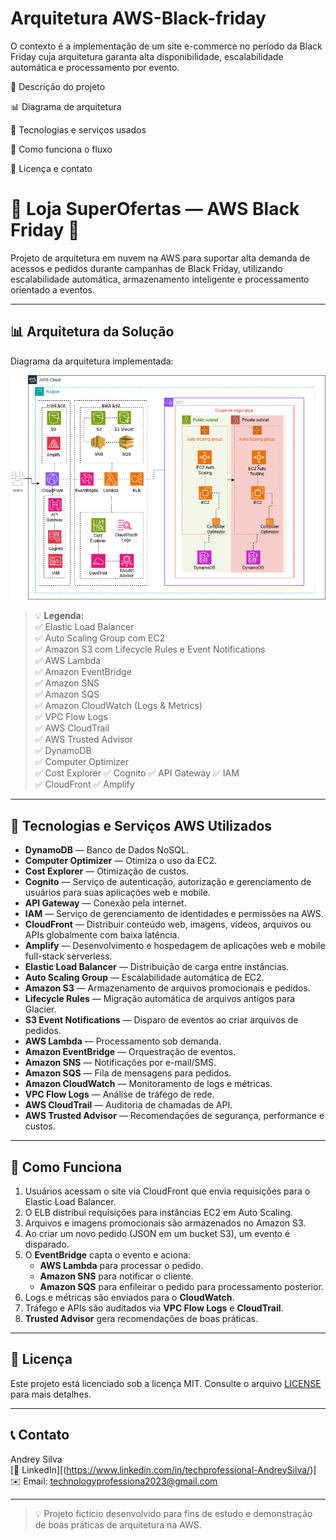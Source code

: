 # Arquitetura AWS-Black-friday
O contexto é a implementação de um site e-commerce no período da Black Friday cuja arquitetura garanta alta disponibilidade, escalabilidade automática e processamento por evento.


📖 Descrição do projeto

📊 Diagrama de arquitetura

📌 Tecnologias e serviços usados

🚀 Como funciona o fluxo

📄 Licença e contato


# 🛒 Loja SuperOfertas — AWS Black Friday 🚀

Projeto de arquitetura em nuvem na AWS para suportar alta demanda de acessos e pedidos durante campanhas de Black Friday, utilizando escalabilidade automática, armazenamento inteligente e processamento orientado a eventos.

---

## 📊 Arquitetura da Solução

Diagrama da arquitetura implementada:

![Diagrama da Arquitetura](./arquitetura_blackfriday.png.png)

> 💡 **Legenda:**  
> ✅ Elastic Load Balancer  
> ✅ Auto Scaling Group com EC2  
> ✅ Amazon S3 com Lifecycle Rules e Event Notifications  
> ✅ AWS Lambda  
> ✅ Amazon EventBridge  
> ✅ Amazon SNS  
> ✅ Amazon SQS  
> ✅ Amazon CloudWatch (Logs & Metrics)  
> ✅ VPC Flow Logs  
> ✅ AWS CloudTrail  
> ✅ AWS Trusted Advisor  
> ✅ DynamoDB  
> ✅ Computer Optimizer  
> ✅ Cost Explorer 
> ✅ Cognito 
> ✅ API Gateway 
> ✅ IAM   
> ✅ CloudFront 
> ✅ Amplify
 
---

## 📌 Tecnologias e Serviços AWS Utilizados

- **DynamoDB** — Banco de Dados NoSQL.
- **Computer Optimizer** — Otimiza o uso da EC2.
- **Cost Explorer** — Otimização de custos.
- **Cognito** — Serviço de autenticação, autorização e gerenciamento de usuários para suas aplicações web e mobile.
- **API Gateway** — Conexão pela internet.
- **IAM** — Serviço de gerenciamento de identidades e permissões na AWS.
- **CloudFront** — Distribuir conteúdo web, imagens, vídeos, arquivos ou APIs globalmente com baixa latência.
- **Amplify** — Desenvolvimento e hospedagem de aplicações web e mobile full-stack serverless.
- **Elastic Load Balancer** — Distribuição de carga entre instâncias.
- **Auto Scaling Group** — Escalabilidade automática de EC2.
- **Amazon S3** — Armazenamento de arquivos promocionais e pedidos.
- **Lifecycle Rules** — Migração automática de arquivos antigos para Glacier.
- **S3 Event Notifications** — Disparo de eventos ao criar arquivos de pedidos.
- **AWS Lambda** — Processamento sob demanda.
- **Amazon EventBridge** — Orquestração de eventos.
- **Amazon SNS** — Notificações por e-mail/SMS.
- **Amazon SQS** — Fila de mensagens para pedidos.
- **Amazon CloudWatch** — Monitoramento de logs e métricas.
- **VPC Flow Logs** — Análise de tráfego de rede.
- **AWS CloudTrail** — Auditoria de chamadas de API.
- **AWS Trusted Advisor** — Recomendações de segurança, performance e custos.

---

## 🚀 Como Funciona

1. Usuários acessam o site via CloudFront que envia requisições para o Elastic Load Balancer.
2. O ELB distribui requisições para instâncias EC2 em Auto Scaling.
3. Arquivos e imagens promocionais são armazenados no Amazon S3.
4. Ao criar um novo pedido (JSON em um bucket S3), um evento é disparado.
5. O **EventBridge** capta o evento e aciona:
   - **AWS Lambda** para processar o pedido.
   - **Amazon SNS** para notificar o cliente.
   - **Amazon SQS** para enfileirar o pedido para processamento posterior.
6. Logs e métricas são enviados para o **CloudWatch**.
7. Tráfego e APIs são auditados via **VPC Flow Logs** e **CloudTrail**.
8. **Trusted Advisor** gera recomendações de boas práticas.

---

## 📄 Licença

Este projeto está licenciado sob a licença MIT. Consulte o arquivo [LICENSE](LICENSE) para mais detalhes.

---

## 📞 Contato

Andrey Silva  
[🔗 LinkedIn][(https://www.linkedin.com/in/techprofessional-AndreySilva/)]  
✉️ Email: technologyprofessiona2023@gmail.com

---

> 💡 Projeto fictício desenvolvido para fins de estudo e demonstração de boas práticas de arquitetura na AWS.

